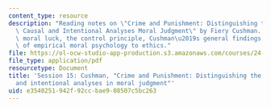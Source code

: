 ```yaml
---
content_type: resource
description: "Reading notes on \"Crime and Punishment: Distinguishing the Roles of\
  \ Causal and Intentional Analyses Moral Judgment\" by Fiery Cushman. Topics include\
  \ moral luck, the control principle, Cushman\u2019s general findings, and the relevance\
  \ of empirical moral psychology to ethics."
file: https://ol-ocw-studio-app-production.s3.amazonaws.com/courses/24-235j-philosophy-of-law-spring-2012/e3540251942f92ccbae908507c5bc263_MIT24_235JS12_Session15.pdf
file_type: application/pdf
resourcetype: Document
title: 'Session 15: Cushman, "Crime and Punishment: Distinguishing the roles of causal
  and intentional analyses in moral judgment"'
uid: e3540251-942f-92cc-bae9-08507c5bc263
---
```

